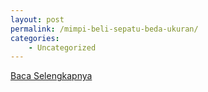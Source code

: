 ```yaml
---
layout: post
permalink: /mimpi-beli-sepatu-beda-ukuran/
categories:
    - Uncategorized
---
```


[Baca Selengkapnya](/09)